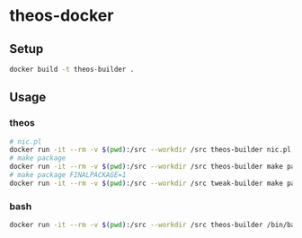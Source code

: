 # theos-docker

## Setup

```bash
docker build -t theos-builder .
```

## Usage


### theos

```bash
# nic.pl
docker run -it --rm -v $(pwd):/src --workdir /src theos-builder nic.pl
# make package
docker run -it --rm -v $(pwd):/src --workdir /src theos-builder make package
# make package FINALPACKAGE=1
docker run -it --rm -v $(pwd):/src --workdir /src tweak-builder make package FINALPACKAGE=1
```

### bash

```bash
docker run -it --rm -v $(pwd):/src --workdir /src theos-builder /bin/bash
```
